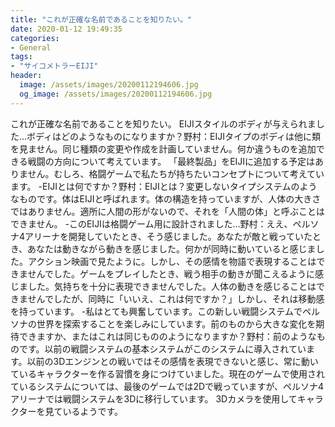 ```yaml
---
title: "これが正確な名前であることを知りたい。"
date: 2020-01-12 19:49:35
categories:
- General
tags:
- "サイコメトラーEIJI"
header:
  image: /assets/images/20200112194606.jpg
  og_image: /assets/images/20200112194606.jpg
---
```


これが正確な名前であることを知りたい。 EIJIスタイルのボディが与えられました...ボディはどのようなものになりますか？野村：EIJIタイプのボディは他に類を見ません。同じ種類の変更や作成を計画していません。何か違うものを追加できる戦闘の方向について考えています。 「最終製品」をEIJIに追加する予定はありません。むしろ、格闘ゲームで私たちが持ちたいコンセプトについて考えています。 -EIJIとは何ですか？野村：EIJIとは？変更しないタイプシステムのようなものです。体はEIJIと呼ばれます。体の構造を持っていますが、人体の大きさではありません。適所に人間の形がないので、それを「人間の体」と呼ぶことはできません。 -このEIJIは格闘ゲーム用に設計されました...野村：ええ、ペルソナ4アリーナを開発していたとき、そう感じました。あなたが敵と戦っていたとき、あなたは動きながら動きを感じました。何かが同時に動いていると感じました。アクション映画で見たように。しかし、その感情を物語で表現することはできませんでした。ゲームをプレイしたとき、戦う相手の動きが聞こえるように感じました。気持ちを十分に表現できませんでした。人体の動きを感じることはできませんでしたが、同時に「いいえ、これは何ですか？」しかし、それは移動感を持っています。 -私はとても興奮しています。この新しい戦闘システムでペルソナの世界を探索することを楽しみにしています。前のものから大きな変化を期待できますか、またはこれは同じもののようになりますか？野村：前のようなものです。以前の戦闘システムの基本システムがこのシステムに導入されています。以前の3Dエンジンとの戦いではその感情を表現できないと感じ、常に動いているキャラクターを作る習慣を身につけていました。現在のゲームで使用されているシステムについては、最後のゲームでは2Dで戦っていますが、ペルソナ4アリーナでは戦闘システムを3Dに移行しています。 3Dカメラを使用してキャラクターを見ているようです。
